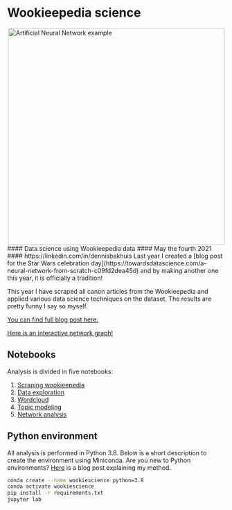 # Wookieepedia science
<img src="../Assets/sw_scrape1.png" alt="Artificial Neural Network example" width="500" style="display: block; margin: 0 auto" />
#### Data science using Wookieepedia data
#### May the fourth 2021
#### https://linkedin.com/in/dennisbakhuis
Last year I created a [blog post for the Star Wars celebration day](https://towardsdatascience.com/a-neural-network-from-scratch-c09fd2dea45d)
and by making another one this year, it is officially a tradition!

This year I have scraped all canon articles from the Wookieepedia and
applied various data science techniques on the dataset. The results
are pretty funny I say so myself.

[You can find full blog post here.]()

[Here is an interactive network graph!](https://dennisbakhuis.github.io/wookieepediascience/)

## Notebooks
Analysis is divided in five notebooks:
1. [Scraping wookieepedia](https://github.com/dennisbakhuis/wookieepediascience/blob/main/Notebooks/1_Scraping_wookieepedia.ipynb)
2. [Data exploration](https://github.com/dennisbakhuis/wookieepediascience/blob/main/Notebooks/2_Wookieepedia_data_exploration.ipynb)
3. [Wordcloud](https://github.com/dennisbakhuis/wookieepediascience/blob/main/Notebooks/3_Wordcloud.ipynb)
4. [Topic modeling](https://github.com/dennisbakhuis/wookieepediascience/blob/main/Notebooks/4_Topic_modeling.ipynb)
5. [Network analysis](https://github.com/dennisbakhuis/wookieepediascience/blob/main/Notebooks/5_network_analysis.ipynb)

## Python environment
All analysis is performed in Python 3.8. Below is a short
description to create the environment using Miniconda. Are
you new to Python environments? [Here](https://towardsdatascience.com/environments-conda-pip-aaaaah-d2503877884c) is a blog post explaining
my method.
```bash
conda create --name wookiescience python=3.8
conda activate wookiescience
pip install -r requirements.txt
jupyter lab
```

